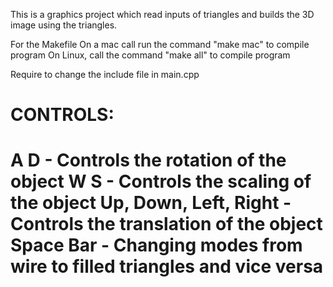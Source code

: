 This is a graphics project which read inputs of triangles and builds the 3D image using the triangles.

For the Makefile 
On a mac call run the command "make mac" to compile program
On Linux, call the command "make all" to compile program

Require to change the include file in main.cpp

CONTROLS:
========================================================================
A D - Controls the rotation of the object
W S - Controls the scaling of the object
Up, Down, Left, Right - Controls the translation of the object
Space Bar - Changing modes from wire to filled triangles and vice versa
========================================================================
